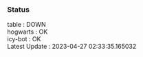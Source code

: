 ### Status


table : DOWN  
hogwarts : OK  
icy-bot : OK  
Latest Update : 2023-04-27 02:33:35.165032
